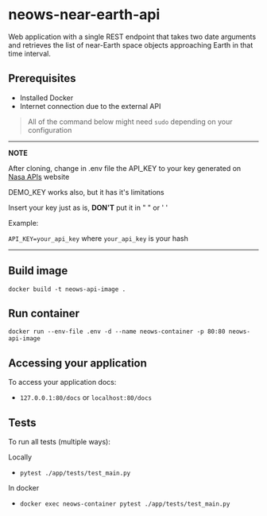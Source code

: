 # neows-near-earth-api
Web application with a single REST endpoint that takes two date arguments and retrieves the list of near-Earth space objects approaching Earth in that time interval.

## Prerequisites
- Installed Docker
- Internet connection due to the external API

> All of the command below might need `sudo` depending on your configuration

---
**NOTE**

After cloning, change in .env file the API_KEY to your key generated on [Nasa APIs](https://api.nasa.gov/) website

DEMO_KEY works also, but it has it's limitations

Insert your key just as is, **DON'T** put it in " " or ' '

Example:

`API_KEY=your_api_key` where `your_api_key` is your hash

---

## Build image
```
docker build -t neows-api-image .
```

## Run container
```
docker run --env-file .env -d --name neows-container -p 80:80 neows-api-image
```

## Accessing your application
To access your application docs:
- `127.0.0.1:80/docs` or `localhost:80/docs`

## Tests
To run all tests (multiple ways):

Locally
- `pytest ./app/tests/test_main.py`

In docker
- `docker exec neows-container pytest ./app/tests/test_main.py`
